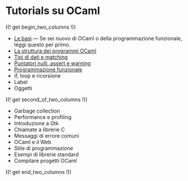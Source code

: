 <!-- ((! set title Tutorials su OCaml !)) ((! set learn !)) -->
<!-- {{! input template/macros.mpp !}} -->

# Tutorials su OCaml

((! get begin_two_columns !))

* [Le basi](basics.it.html) — Se sei nuovo di OCaml o della
  programmazione funzionale, leggi questo per primo.
* [La struttura dei programmi OCaml](structure_of_ocaml_programs.it.html)
* [Tipi di dati e matching](data_types_and_matching.it.html)
* [Puntatori nulli, assert e warning](null_pointers_asserts_and_warnings.it.html)
* [Programmazione funzionale](functional_programming.it.html)
* if, loop e ricorsione
* Label
* Oggetti

((! get second_of_two_columns !))

* Garbage collection
* Performance e profiling
* Introduzione a Gtk
* Chiamate a librerie C
* Messaggi di errore comuni
* OCaml e il Web
* Stile di programmazione
* Esempi di librerie standard
* Compilare progetti OCaml

((! get end_two_columns !))
